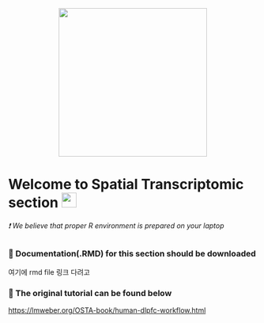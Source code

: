 <div id="header" align="center">
  <img src="https://media.giphy.com/media/heIX5HfWgEYlW/giphy.gif" width="300"/>
</div>

<h1>
  Welcome to Spatial Transcriptomic section 
  <img src="https://media.giphy.com/media/hvRJCLFzcasrR4ia7z/giphy.gif" width="30px"/>
</h1>

###### :exclamation: We believe that proper R environment is prepared on your laptop 

### :open_book: Documentation(.RMD) for this section should be downloaded
여기에 rmd file 링크 다려고
### :open_book: The original tutorial can be found below
https://lmweber.org/OSTA-book/human-dlpfc-workflow.html
